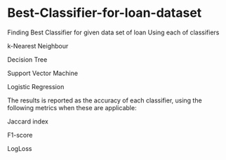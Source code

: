 # Best-Classifier-for-loan-dataset
Finding Best Classifier for given data set of loan
Using each of classifiers 

k-Nearest Neighbour

Decision Tree

Support Vector Machine

Logistic Regression

The results is reported as the accuracy of each classifier, using the following metrics when these are applicable:

Jaccard index

F1-score

LogLoss
